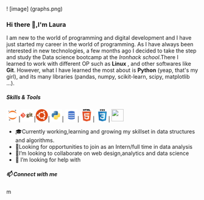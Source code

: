! [image] (graphs.png)

### Hi there 👋,I'm Laura

I am new to the world of programming and digital development and I have just started my career in the world of programming.
As I have always been interested in new technologies, a few months ago I decided to take the step and study the Data science bootcamp at the *Ironhack school*.There I learned to work with different OP such as **Linux** , and other softwares like **Git**. However, what I have learned the most about is **Python** (yeap, that's my girl), and its many libraries (pandas, numpy, scikit-learn, scipy, matplotlib ...).
##### Skills & Tools

<img height="32" width="32" src="https://raw.githubusercontent.com/github/explore/80688e429a7d4ef2fca1e82350fe8e3517d3494d/topics/jupyter-notebook/jupyter-notebook.png "/>|<img height="32" width="32" src="https://raw.githubusercontent.com/github/explore/80688e429a7d4ef2fca1e82350fe8e3517d3494d/topics/git/git.png "/> |<img height="32" width="32" src="https://raw.githubusercontent.com/github/explore/80688e429a7d4ef2fca1e82350fe8e3517d3494d/topics/ubuntu/ubuntu.png"/>|<img height="32" width="32" src="https://raw.githubusercontent.com/github/explore/80688e429a7d4ef2fca1e82350fe8e3517d3494d/topics/python/python.png "/>|
<img height="32" width="32" src="https://raw.githubusercontent.com/github/explore/80688e429a7d4ef2fca1e82350fe8e3517d3494d/topics/sql/sql.png "/>|
<img height="32" width="32" src="https://raw.githubusercontent.com/github/explore/80688e429a7d4ef2fca1e82350fe8e3517d3494d/topics/html/html.png "/>|
<img height="32" width="32" src="https://raw.githubusercontent.com/github/explore/80688e429a7d4ef2fca1e82350fe8e3517d3494d/topics/css/css.png "/>|
<img height="32" width="32" src="https://cdn.icon-icons.com/icons2/2107/PNG/512/file_type_vscode_icon_130084.png"/>


- :mortar_board:Currently working,learning and growing my skillset in data structures and algorithms.
- :raising_hand:Looking for opportunities to join as an Intern/full time in data analysis
- :raised_hands:I’m looking to collaborate on web design,analytics and data science
- 🤔 I’m looking for help with 


##### :mailbox: Connect with me
<!--
**LBM100/LBM100** is a ✨ _special_ ✨ repository because its `README.md` (this file) appears on your GitHub profile.

Here are some ideas to get you started:

- 🔭 I’m currently working on ...
- 🌱 I’m currently learning ...
- 👯 I’m looking to collaborate on ...
- 🤔 I’m looking for help with ...
- 💬 Ask me about ...
- 📫 How to reach me: ...
- 😄 Pronouns: ...
- ⚡ Fun fact: ...
-->
m
